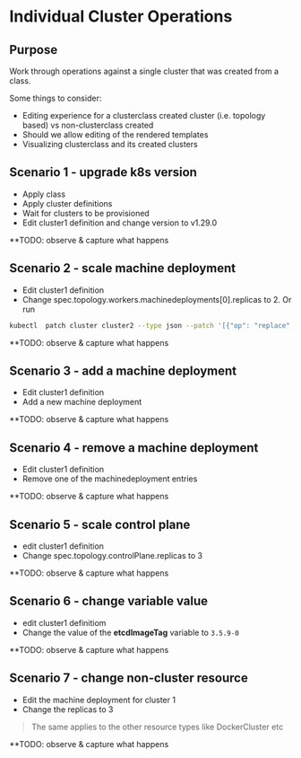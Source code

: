 # Individual Cluster Operations

## Purpose

Work through operations against a single cluster that was created from a class.

Some things to consider:

- Editing experience for a clusterclass created cluster (i.e. topology based) vs non-clusterclass created
- Should we allow editing of the rendered templates
- Visualizing clusterclass and its created clusters

## Scenario 1 - upgrade k8s version

- Apply class
- Apply cluster definitions
- Wait for clusters to be provisioned
- Edit cluster1 definition and change version to v1.29.0

**TODO: observe & capture what happens

## Scenario 2 - scale machine deployment

- Edit cluster1 definition
- Change spec.topology.workers.machinedeployments[0].replicas to 2. Or run

```bash
kubectl  patch cluster cluster2 --type json --patch '[{"op": "replace", "path": "/spec/topology/workers/machineDeployments/0/replicas",  "value": 1}]'
```

**TODO: observe & capture what happens

## Scenario 3 - add a machine deployment

- Edit cluster1 definition
- Add a new machine deployment

**TODO: observe & capture what happens

## Scenario 4 - remove a machine deployment

- Edit cluster1 definition
- Remove one of the machinedeployment entries

**TODO: observe & capture what happens

## Scenario 5 - scale control plane

- edit cluster1 definition
- Change spec.topology.controlPlane.replicas to 3

**TODO: observe & capture what happens

## Scenario 6 - change variable value

- edit cluster1 definitiom
- Change the value of the **etcdImageTag** variable to `3.5.9-0`

**TODO: observe & capture what happens

## Scenario 7 - change non-cluster resource

- Edit the machine deployment for cluster 1
- Change the replicas to 3

> The same applies to the other resource types like DockerCluster etc

**TODO: observe & capture what happens
